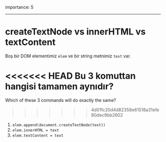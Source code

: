 importance: 5

---

# createTextNode vs innerHTML vs textContent

Boş bir DOM elementimiz `elem` ve bir string metnimiz `text` var.

<<<<<<< HEAD
Bu 3 komuttan hangisi tamamen aynıdır?
=======
Which of these 3 commands will do exactly the same?
>>>>>>> 4d01fc20d4d82358e61518a31efe80dec9bb2602

1. `elem.append(document.createTextNode(text))`
2. `elem.innerHTML = text`
3. `elem.textContent = text`
